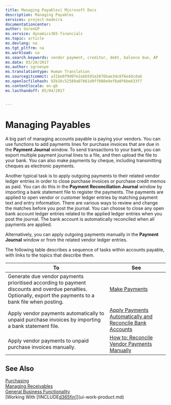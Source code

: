 ```yaml
---
title: Managing Payables| Microsoft Docs
description: Managing Payables
services: project-madeira
documentationcenter: 
author: SorenGP
ms.service: dynamics365-financials
ms.topic: article
ms.devlang: na
ms.tgt_pltfrm: na
ms.workload: na
ms.search.keywords: vendor payment, creditor, debt, balance due, AP
ms.date: 03/28/2017
ms.author: sgroespe
ms.translationtype: Human Translation
ms.sourcegitcommit: a31be0f9d07e2abb591e26f6bae34c6f6e4dcda6
ms.openlocfilehash: 92b16c52589a07661d9ff080e9ef8a0f6be633f7
ms.contentlocale: en-gb
ms.lasthandoff: 05/04/2017


---
```

# <a name="managing-payables"></a>Managing Payables
A big part of managing accounts payable is paying your vendors. You can use functions to add payments lines for purchase invoices that are due in the **Payment Journal** window. To send transactions to your bank, you can export multiple payment journal lines to a file, and then upload the file to your bank. You can also make payments by cheque, including transmitting cheques as electronic payments.

Another typical task is to apply outgoing payments to their related vendor ledger entries in order to close purchase invoices or purchase credit memos as paid. You can do this in the **Payment Reconciliation Journal** window by importing a bank statement file to register the payments. The payments are applied to open vendor or customer ledger entries by matching payment text and entry information. There are various ways to review and change the matches before you post the journal. You can choose to close any open bank account ledger entries related to the applied ledger entries when you post the journal. The bank account is automatically reconciled when all payments are applied.

Alternatively, you can apply outgoing payments manually in the **Payment Journal** window or from the related vendor ledger entries.

The following table describes a sequence of tasks within accounts payable, with links to the topics that describe them.

| To | See |
| --- | --- |
| Generate due vendor payments prioritised according to payment discounts and overdue penalties. Optionally, export the payments to a bank file when posting. |[Make Payments](payables-make-payments.md) |
| Apply vendor payments automatically to unpaid purchase invoices by importing a bank statement file. |[Apply Payments Automatically and Reconcile Bank Accounts](receivables-apply-payments-auto-reconcile-bank-accounts.md) |
| Apply vendor payments to unpaid purchase invoices manually. |[How to: Reconcile Vendor Payments Manually](payables-how-apply-purchase-transactions-manually.md) |

## <a name="see-also"></a>See Also
[Purchasing](purchasing-manage-purchasing.md)  
[Managing Receivables](receivables-manage-receivables.md)  
[General Business Functionality](ui-across-business-areas.md)  
[Working With [!INCLUDE[d365fin](includes/d365fin_md.md)]](ui-work-product.md)


